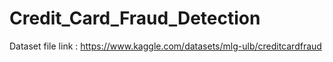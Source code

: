 # Credit_Card_Fraud_Detection

Dataset file link :  https://www.kaggle.com/datasets/mlg-ulb/creditcardfraud
